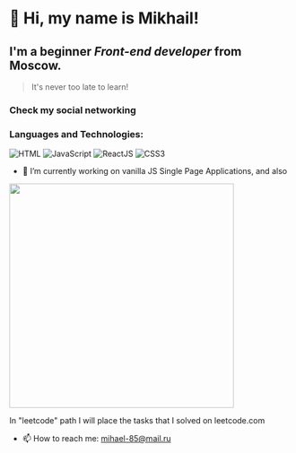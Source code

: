 # 👋  Hi, my name is  **Mikhail**!

## I'm a beginner *Front-end developer* from Moscow.


> It's never too late to learn! <br/>
> 

### Check my social networking 

### Languages and Technologies:

![HTML](https://img.shields.io/badge/-HTML-090909?style=for-the-badge&logo=html5)
![JavaScript](https://img.shields.io/badge/-JavaScript-090909?style=for-the-badge&logo=JavaScript)
![ReactJS](https://img.shields.io/badge/-ReactJs-090909?style=for-the-badge&logo=React)
![CSS3](https://img.shields.io/badge/-CSS-090909?style=for-the-badge&logo=CSS3)


- 🔭 I’m currently working on vanilla JS Single Page Applications, and also

<img src="https://assets.leetcode.com/static_assets/public/webpack_bundles/images/logo-dark.e99485d9b.svg" width=400px>

In "leetcode" path I will place the tasks that I solved on leetcode.com



- 📫 How to reach me: mihael-85@mail.ru
